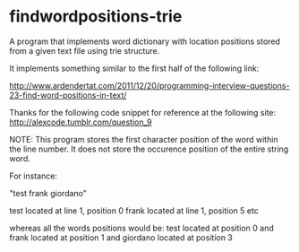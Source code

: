 # findwordpositions-trie

A program that implements word dictionary with location positions stored from a given text file using trie structure.

It implements something similar to the first half of the following link:

http://www.ardendertat.com/2011/12/20/programming-interview-questions-23-find-word-positions-in-text/

Thanks for the following code snippet for reference at the following site:
http://alexcode.tumblr.com/question_9

NOTE: This program stores the first character position of the word within the line number. It does not store the occurence position of the entire string word.

For instance:

"test frank giordano"

test located at line 1, position 0 frank located at line 1, position 5 etc

whereas all the words positions would be: test located at position 0 and frank located at position 1 and giordano located at position 3
